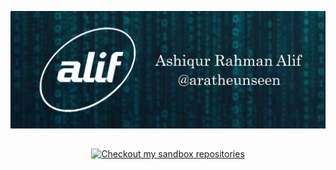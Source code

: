 ![Header](https://github.com/aratheunseen/aratheunseen/blob/master/src/header.jpg "Header")

##

<div align="center">
  
[![Checkout my sandbox repositories](https://img.shields.io/badge/Checkout%20my%20sandbox%20repositories-darkgreen.svg?style=for-the-badge)](https://github.com/orgs/aragle/repositories)

</div>

<!--div align="center">

<a href="#">![Stats Dark](https://github-readme-stats.vercel.app/api?username=aratheunseen&show_icons=true&hide=&show=&theme=transparent)</a>
<a href="#">![Langs Dark](https://github-readme-stats.vercel.app/api/top-langs/?username=aratheunseen&theme=transparent&hide_progress=false&layout=compact&langs_count=8&size_weight=0.5&count_weight=0.5&hide=cmake,css,html,hack)</a>

</div>

<!-- ✨ You can see my experimental projects, archive and also trash projects on [Sandbox](https://github.com/aragle) -->
